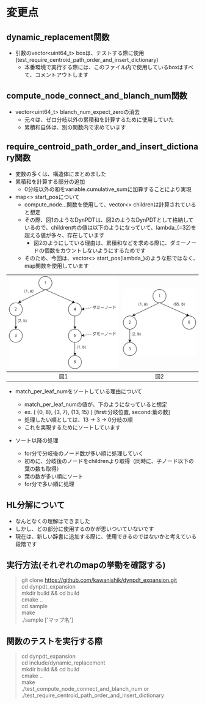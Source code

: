 # 変更点

## dynamic_replacement関数
- 引数のvector<uint64_t> boxは、テストする際に使用(test_require_centroid_path_order_and_insert_dictionary)
    - 本番環境で実行する際には、このファイル内で使用しているboxはすべて、コメントアウトします

## compute_node_connect_and_blanch_num関数
- vector<uint64_t> blanch_num_expect_zeroの消去
    - 元々は、ゼロ分岐以外の累積和を計算するために使用していた
    - 累積和自体は、別の関数内で求めています

## require_centroid_path_order_and_insert_dictionary関数
- 変数の多くは、構造体にまとめました
- 累積和を計算する部分の追加
    - 0分岐以外の和をvariable.cumulative_sumに加算することにより実現
- map<> start_posについて
    - compute_node...関数を使用して、vector<> childrenは計算されていると想定
    - その際、図1のようなDynPDTは、図2のようなDynPDTとして格納しているので、children内の値は以下のようになっていて、lambda_(=32)を超える値が多々、存在しています
        - 図2のようにしている理由は、累積和などを求める際に、ダミーノードの個数をカウントしないようにするためです
    - そのため、今回は、vector<> start_pos(lambda_)のような形ではなく、map関数を使用しています

| ![Test1](img/origin.png) | ![Test1](img/children.png) |
| :---: | :---: |
| 図1 | 図2 |

- match_per_leaf_numをソートしている理由について
    - match_per_leaf_numの値が、下のようになっていると想定
    - ex. ( {0, 8}, {3, 7}, {13, 15} ) [first:分岐位置, second:葉の数]
    - 処理したい順としては、13 → 3 → 0分岐の順
    - これを実現するためにソートしています

- ソート以降の処理
    - for分で分岐後のノード数が多い順に処理していく
    - 初めに、分岐後のノードをchildrenより取得（同時に、子ノード以下の葉の数も取得）
    - 葉の数が多い順にソート
    - for分で多い順に処理

## HL分解について
- なんとなくの理解はできました
- しかし、どの部分に使用するのかが思いついていないです
- 現在は、新しい辞書に追加する際に、使用できるのではないかと考えている段階です

## 実行方法(それぞれのmapの挙動を確認する)
> git clone https://github.com/kawanishik/dynpdt_expansion.git  
> cd dynpdt_expansion  
> mkdir build && cd build  
> cmake ..  
> cd sample  
> make  
> ./sample ['マップ名']  

## 関数のテストを実行する際
> cd dynpdt_expansion  
> cd include/dynamic_replacement  
> mkdir build && cd build  
> cmake ..  
> make  
> ./test_compute_node_connect_and_blanch_num or ./test_require_centroid_path_order_and_insert_dictionary  